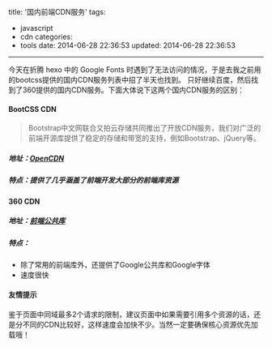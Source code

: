 title: '国内前端CDN服务'
tags:
  - javascript
  - cdn
categories:
  - tools
date: 2014-06-28 22:36:53
updated: 2014-06-28 22:36:53
---

今天在折腾 hexo 中的 Google Fonts 时遇到了无法访问的情况，于是去我之前用的bootcss提供的国内CDN服务列表中招了半天也找到。
只好继续百度，然后找到了360提供的国内CDN服务。下面大体说下这两个国内CDN服务的区别：

#### BootCSS CDN
> Bootstrap中文网联合又拍云存储共同推出了开放CDN服务，我们对广泛的前端开源库提供了稳定的存储和带宽的支持，例如Bootstrap、jQuery等。

##### 地址：[OpenCDN](http://open.bootcss.com/)
##### 特点：提供了几乎涵盖了前端开发大部分的前端库资源

#### 360 CDN

##### 地址：[前端公共库](http://libs.useso.com/)
##### 特点：
- 除了常用的前端库外，还提供了Google公共库和Google字体
- 速度很快


#### 友情提示
鉴于页面中同域最多2个请求的限制，建议页面中如果需要引用多个资源的话，还是分不同的CDN比较好，这样速度会加快不少。当然一定要确保核心资源优先加载哦！